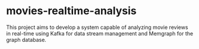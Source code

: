 # movies-realtime-analysis
This project aims to develop a system capable of analyzing movie reviews in real-time using Kafka for data stream management and Memgraph for the graph database.

